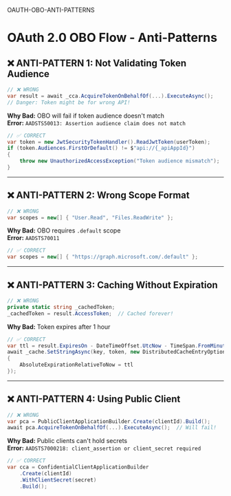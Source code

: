 OAUTH-OBO-ANTI-PATTERNS

# OAuth 2.0 OBO Flow - Anti-Patterns

## ❌ ANTI-PATTERN 1: Not Validating Token Audience
```csharp
// ❌ WRONG
var result = await _cca.AcquireTokenOnBehalfOf(...).ExecuteAsync();
// Danger: Token might be for wrong API!
```

**Why Bad:** OBO will fail if token audience doesn't match  
**Error:** `AADSTS50013: Assertion audience claim does not match`
```csharp
// ✅ CORRECT
var token = new JwtSecurityTokenHandler().ReadJwtToken(userToken);
if (token.Audiences.FirstOrDefault() != $"api://{_apiAppId}")
{
    throw new UnauthorizedAccessException("Token audience mismatch");
}
```

---

## ❌ ANTI-PATTERN 2: Wrong Scope Format
```csharp
// ❌ WRONG
var scopes = new[] { "User.Read", "Files.ReadWrite" };
```

**Why Bad:** OBO requires `.default` scope  
**Error:** `AADSTS70011`
```csharp
// ✅ CORRECT
var scopes = new[] { "https://graph.microsoft.com/.default" };
```

---

## ❌ ANTI-PATTERN 3: Caching Without Expiration
```csharp
// ❌ WRONG
private static string _cachedToken;
_cachedToken = result.AccessToken;  // Cached forever!
```

**Why Bad:** Token expires after 1 hour
```csharp
// ✅ CORRECT
var ttl = result.ExpiresOn - DateTimeOffset.UtcNow - TimeSpan.FromMinutes(5);
await _cache.SetStringAsync(key, token, new DistributedCacheEntryOptions 
{ 
    AbsoluteExpirationRelativeToNow = ttl 
});
```

---

## ❌ ANTI-PATTERN 4: Using Public Client
```csharp
// ❌ WRONG
var pca = PublicClientApplicationBuilder.Create(clientId).Build();
await pca.AcquireTokenOnBehalfOf(...).ExecuteAsync();  // Will fail!
```

**Why Bad:** Public clients can't hold secrets  
**Error:** `AADSTS7000218: client_assertion or client_secret required`
```csharp
// ✅ CORRECT
var cca = ConfidentialClientApplicationBuilder
    .Create(clientId)
    .WithClientSecret(secret)
    .Build();
```